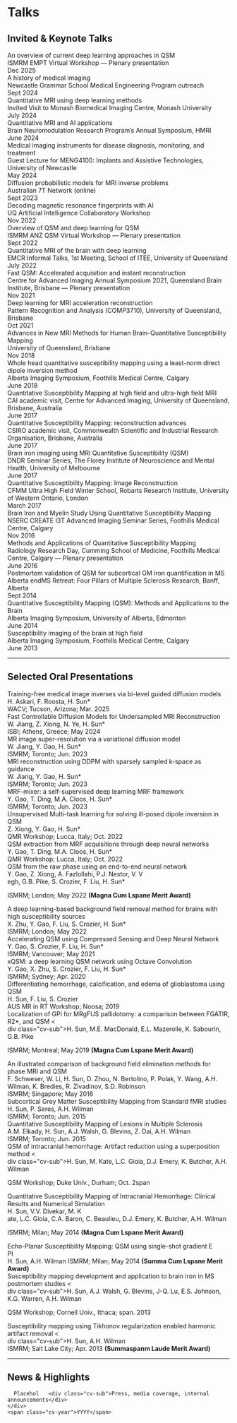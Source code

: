 # Talks

## Invited & Keynote Talks

<div class="cv-list">

<div class="cv-card">
  <div class="cv-title">
  An overview of current deep learning approaches in QSM
  <div class="cv-sub">ISMRM EMPT Virtual Workshop — Plenary presentation</div>
  </div>
  <span class="cv-year">Dec 2025</span>
</div>

<div class="cv-card">
  <div class="cv-title">
  A history of medical imaging
  <div class="cv-sub">Newcastle Grammar School Medical Engineering Program outreach</div>
  </div>
  <span class="cv-year">Sept 2024</span>
</div>

<div class="cv-card">
  <div class="cv-title">
  Quantitative MRI using deep learning methods
  <div class="cv-sub">Invited Visit to Monash Biomedical Imaging Centre, Monash University</div>
  </div>
  <span class="cv-year">July 2024</span>
</div>

<div class="cv-card">
  <div class="cv-title">
  Quantitative MRI and AI applications
  <div class="cv-sub">Brain Neuromodulation Research Program’s Annual Symposium, HMRI</div>
  </div>
  <span class="cv-year">June 2024</span>
</div>

<div class="cv-card">
  <div class="cv-title">
  Medical imaging instruments for disease diagnosis, monitoring, and treatment
  <div class="cv-sub">Guest Lecture for MENG4100: Implants and Assistive Technologies, University of Newcastle</div>
  </div>
  <span class="cv-year">May 2024</span>
</div>

<div class="cv-card">
  <div class="cv-title">
  Diffusion probabilistic models for MRI inverse problems
  <div class="cv-sub">Australian 7T Network (online)</div>
  </div>
  <span class="cv-year">Sept 2023</span>
</div>

<div class="cv-card">
  <div class="cv-title">
  Decoding magnetic resonance fingerprints with AI
  <div class="cv-sub">UQ Artificial Intelligence Collaboratory Workshop</div>
  </div>
  <span class="cv-year">Nov 2022</span>
</div>

<div class="cv-card">
  <div class="cv-title">
  Overview of QSM and deep learning for QSM
  <div class="cv-sub">ISMRM ANZ QSM Virtual Workshop — Plenary presentation</div>
  </div>
  <span class="cv-year">Sept 2022</span>
</div>

<div class="cv-card">
  <div class="cv-title">
  Quantitative MRI of the brain with deep learning
  <div class="cv-sub">EMCR Informal Talks, 1st Meeting, School of ITEE, University of Queensland</div>
  </div>
  <span class="cv-year">July 2022</span>
</div>

<div class="cv-card">
  <div class="cv-title">
  Fast QSM: Accelerated acquisition and instant reconstruction
  <div class="cv-sub">Centre for Advanced Imaging Annual Symposium 2021, Queensland Brain Institute, Brisbane — Plenary presentation</div>
  </div>
  <span class="cv-year">Nov 2021</span>
</div>

<div class="cv-card">
  <div class="cv-title">
  Deep learning for MRI acceleration reconstruction
  <div class="cv-sub">Pattern Recognition and Analysis (COMP3710), University of Queensland, Brisbane</div>
  </div>
  <span class="cv-year">Oct 2021</span>
</div>

<div class="cv-card">
  <div class="cv-title">
  Advances in New MRI Methods for Human Brain-Quantitative Susceptibility Mapping
  <div class="cv-sub">University of Queensland, Brisbane</div>
  </div>
  <span class="cv-year">Nov 2018</span>
</div>

<div class="cv-card">
  <div class="cv-title">
  Whole head quantitative susceptibility mapping using a least-norm direct dipole inversion method
  <div class="cv-sub">Alberta Imaging Symposium, Foothills Medical Centre, Calgary</div>
  </div>
  <span class="cv-year">June 2018</span>
</div>

<div class="cv-card">
  <div class="cv-title">
  Quantitative Susceptibility Mapping at high field and ultra-high field MRI
  <div class="cv-sub">CAI academic visit, Centre for Advanced Imaging, University of Queensland, Brisbane, Australia</div>
  </div>
  <span class="cv-year">June 2017</span>
</div>

<div class="cv-card">
  <div class="cv-title">
  Quantitative Susceptibility Mapping: reconstruction advances
  <div class="cv-sub">CSIRO academic visit, Commonwealth Scientific and Industrial Research Organisation, Brisbane, Australia</div>
  </div>
  <span class="cv-year">June 2017</span>
</div>

<div class="cv-card">
  <div class="cv-title">
  Brain iron imaging using MRI Quantitative Susceptibility (QSM)
  <div class="cv-sub">DNDR Seminar Series, The Florey Institute of Neuroscience and Mental Health, University of Melbourne</div>
  </div>
  <span class="cv-year">June 2017</span>
</div>

<div class="cv-card">
  <div class="cv-title">
  Quantitative Susceptibility Mapping: Image Reconstruction
  <div class="cv-sub">CFMM Ultra High Field Winter School, Robarts Research Institute, University of Western Ontario, London</div>
  </div>
  <span class="cv-year">March 2017</span>
</div>

<div class="cv-card">
  <div class="cv-title">
  Brain Iron and Myelin Study Using Quantitative Susceptibility Mapping
  <div class="cv-sub">NSERC CREATE I3T Advanced Imaging Seminar Series, Foothills Medical Centre, Calgary</div>
  </div>
  <span class="cv-year">Nov 2016</span>
</div>

<div class="cv-card">
  <div class="cv-title">
  Methods and Applications of Quantitative Susceptibility Mapping
  <div class="cv-sub">Radiology Research Day, Cumming School of Medicine, Foothills Medical Centre, Calgary — Plenary presentation</div>
  </div>
  <span class="cv-year">June 2016</span>
</div>

<div class="cv-card">
  <div class="cv-title">
  Postmortem validation of QSM for subcortical GM iron quantification in MS
  <div class="cv-sub">Alberta endMS Retreat: Four Pillars of Multiple Sclerosis Research, Banff, Alberta</div>
  </div>
  <span class="cv-year">Sept 2014</span>
</div>

<div class="cv-card">
  <div class="cv-title">
  Quantitative Susceptibility Mapping (QSM): Methods and Applications to the Brain
  <div class="cv-sub">Alberta Imaging Symposium, University of Alberta, Edmonton</div>
  </div>
  <span class="cv-year">June 2014</span>
</div>

<div class="cv-card">
  <div class="cv-title">
  Susceptibility imaging of the brain at high field
  <div class="cv-sub">Alberta Imaging Symposium, Foothills Medical Centre, Calgary</div>
  </div>
  <span class="cv-year">June 2013</span>
</div>

</div>

---

## Selected Oral Presentations

<div class="cv-list">

<div class="cv-card">
  <div class="cv-title">
  Training-free medical image inverses via bi-level guided diffusion models
  <div class="cv-sub">H. Askari, F. Roosta, <span class="me">H. Sun</span>*</div>
  </div>
  <span class="cv-year">WACV; Tucson, Arizona; Mar. 2025</span>
</div>

<div class="cv-card">
  <div class="cv-title">
  Fast Controllable Diffusion Models for Undersampled MRI Reconstruction
  <div class="cv-sub">W. Jiang, Z. Xiong, N. Ye, <span class="me">H. Sun</span>*</div>
  </div>
  <span class="cv-year">ISBI; Athens, Greece; May 2024</span>
</div>

<div class="cv-card">
  <div class="cv-title">
  MR image super-resolution via a variational diffusion model
  <div class="cv-sub">W. Jiang, Y. Gao, <span class="me">H. Sun</span>*</div>
  </div>
  <span class="cv-year">ISMRM; Toronto; Jun. 2023</span>
</div>

<div class="cv-card">
  <div class="cv-title">
  MRI reconstruction using DDPM with sparsely sampled k-space as guidance
  <div class="cv-sub">W. Jiang, Y. Gao, <span class="me">H. Sun</span>*</div>
  </div>
  <span class="cv-year">ISMRM; Toronto; Jun. 2023</span>
</div>

<div class="cv-card">
  <div class="cv-title">
  MRF-mixer: a self-supervised deep learning MRF framework
  <div class="cv-sub">Y. Gao, T. Ding, M.A. Cloos, <span class="me">H. Sun</span>*</div>
  </div>
  <span class="cv-year">ISMRM; Toronto; Jun. 2023</span>
</div>

<div class="cv-card">
  <div class="cv-title">
  Unsupervised Multi-task learning for solving ill-posed dipole inversion in QSM
  <div class="cv-sub">Z. Xiong, Y. Gao, <span class="me">H. Sun</span>*</div>
  </div>
  <span class="cv-year">QMR Workshop; Lucca, Italy; Oct. 2022</span>
</div>

<div class="cv-card">
  <div class="cv-title">
  QSM extraction from MRF acquisitions through deep neural networks
  <div class="cv-sub">Y. Gao, T. Ding, M.A. Cloos, <span class="me">H. Sun</span>*</div>
  </div>
  <span class="cv-year">QMR Workshop; Lucca, Italy; Oct. 2022</span>
</div>

<div class="cv-card">
  <div class="cv-title">
  QSM from the raw phase using an end-to-end neural network
  <div class="cv-sub">Y. Gao, Z. Xiong, A. Fazlollahi, P.J. Nestor, V. V  </div>egh, G.B. Pike, S. Crozier, F. Liu, <span class="me">H. Sun</span>*</div>

  <span class="cv-year">ISMRM; London; May 2022 <b>(Magna Cum Lspane Merit Award)</b></div>
</div>

<div class="cv-card">
  <div class="cv-title">
  A deep learning-based background field removal method for brains with high susceptibility sources
  <div class="cv-sub">X. Zhu, Y. Gao, F. Liu, S. Crozier, <span class="me">H. Sun</span>*</div>
  </div>
  <span class="cv-year">ISMRM; London; May 2022</span>
</div>

<div class="cv-card">
  <div class="cv-title">
  Accelerating QSM using Compressed Sensing and Deep Neural Network
  <div class="cv-sub">Y. Gao, S. Crozier, F. Liu, <span class="me">H. Sun</span>*</div>
  </div>
  <span class="cv-year">ISMRM; Vancouver; May 2021</span>
</div>

<div class="cv-card">
  <div class="cv-title">
  xQSM: a deep learning QSM network using Octave Convolution
  <div class="cv-sub">Y. Gao, X. Zhu, S. Crozier, F. Liu, <span class="me">H. Sun</span>*</div>
  </div>
  <span class="cv-year">ISMRM; Sydney; Apr. 2020</span>
</div>

<div class="cv-card">
  <div class="cv-title">
  Differentiating hemorrhage, calcification, and edema of glioblastoma using QSM
  <div class="cv-sub"><span class="me">H. Sun</span>, F. Liu, S. Crozier</div>
  </div>
  <span class="cv-year">AUS MR in RT Workshop; Noosa; 2019</span>
</div>

<div class="cv-card">
  <div class="cv-title">
  Localization of GPi for MRgFUS pallidotomy: a comparison between FGATIR, R2*, and QSM
  <  </div>div class="cv-sub"><span class="me">H. Sun</span>, M.E. MacDonald, E.L. Mazerolle, K. Sabourin, G.B. Pike</div>

  <span class="cv-year">ISMRM; Montreal; May 2019 <b>(Magna Cum Lspane Merit Award)</b></div>
</div>

<div class="cv-card">
  <div class="cv-title">
  An illustrated comparison of background field elimination methods for phase MRI and QSM
  <div class="cv-sub">F. Schweser, W. Li, <span class="me">H. Sun</span>, D. Zhou, N. Bertolino, P. Polak, Y. Wang, A.H. Wilman, K. Bredies, R. Zivadinov, S.D. Robinson</div>
  </div>
  <span class="cv-year">ISMRM; Singapore; May 2016</span>
</div>

<div class="cv-card">
  <div class="cv-title">
  Subcortical Grey Matter Susceptibility Mapping from Standard fMRI studies
  <div class="cv-sub"><span class="me">H. Sun</span>, P. Seres, A.H. Wilman</div>
  </div>
  <span class="cv-year">ISMRM; Toronto; Jun. 2015</span>
</div>

<div class="cv-card">
  <div class="cv-title">
  Quantitative Susceptibility Mapping of Lesions in Multiple Sclerosis
  <div class="cv-sub">A.M. Elkady, <span class="me">H. Sun</span>, A.J. Walsh, G. Blevins, Z. Dai, A.H. Wilman</div>
  </div>
  <span class="cv-year">ISMRM; Toronto; Jun. 2015</span>
</div>

<div class="cv-card">
  <div class="cv-title">
  QSM of intracranial hemorrhage: Artifact reduction using a superposition method
  <  </div>div class="cv-sub"><span class="me">H. Sun</span>, M. Kate, L.C. Gioia, D.J. Emery, K. Butcher, A.H. Wilman</div>

  <span class="cv-year">QSM Workshop; Duke Univ., Durham; Oct. 2span</div>
</div>

<div class="cv-card">
  <div class="cv-title">
  Quantitative Susceptibility Mapping of Intracranial Hemorrhage: Clinical Results and Numerical Simulation
  <div class="cv-sub"><span class="me">H. Sun</span>, V.V. Divekar, M. K  </div>ate, L.C. Gioia, C.A. Baron, C. Beaulieu, D.J. Emery, K. Butcher, A.H. Wilman</div>

  <span class="cv-year">ISMRM; Milan; May 2014 <b>(Magna Cum Lspane Merit Award)</b></div>
</div>

<div class="cv-card">
  <div class="cv-title">
  Echo-Planar Susceptibility Mapping: QSM using single-shot gradient E  </div>PI
  <div class="cv-sub"><span class="me">H. Sun</span>, A.H. Wilman</d
  iv>
  <span class="cv-year">ISMRM; Milan; May 2014 <b>(Summa Cum Lspane Merit Award)</b></div>
</div>

<div class="cv-card">
  <div class="cv-title">
  Susceptibility mapping development and application to brain iron in MS postmortem studies
  <  </div>div class="cv-sub"><span class="me">H. Sun</span>, A.J. Walsh, G. Blevins, J-Q. Lu, E.S. Johnson, K.G. Warren, A.H. Wilman</div>

  <span class="cv-year">QSM Workshop; Cornell Univ., Ithaca; span. 2013</div>
</div>

<div class="cv-card">
  <div class="cv-title">
  Susceptibility mapping using Tikhonov regularization enabled harmonic artifact removal
  <  </div>div class="cv-sub"><span class="me">H. Sun</span>, A.H. Wilman</div>
  <span class=
  "cv-year">ISMRM; Salt Lake City; Apr. 2013 <b>(Summaspanm Laude Merit Award)</b></div>
</div>

</div>

---

## News & Highlights
<div class="cv-list">
  <div class="cv-card">
    <div class="cv-title">

      Placehol   <div class="cv-sub">Press, media coverage, internal announcements</div>
    </div>
    <span class="cv-year">YYYY</span>
  </div>
</div>